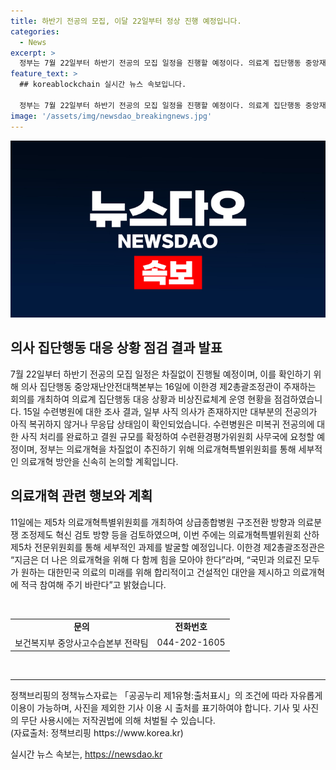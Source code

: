 ```yaml
---
title: 하반기 전공의 모집, 이달 22일부터 정상 진행 예정입니다.
categories:
  - News
excerpt: >
  정부는 7월 22일부터 하반기 전공의 모집 일정을 진행할 예정이다. 의료계 집단행동 중앙재난안전대책본부가 의료계 집단행동 대응과 비상진료체계 운영을 점검하였으며, 수련병원에서 미복귀 전공의에 대한 사직 처리를 완료하여 모집 일정을 차질없이 진행할 계획이다. 또한, 의료개혁특별위원회를 통해 의료개혁 방안을 속도감 있게 논의하고 있다. 관련 문의는 보건복지부 중앙사고수습본부 전략팀(044-202-1605)로 하면 된다.
feature_text: >
  ## koreablockchain 실시간 뉴스 속보입니다.

  정부는 7월 22일부터 하반기 전공의 모집 일정을 진행할 예정이다. 의료계 집단행동 중앙재난안전대책본부가 의료계 집단행동 대응과 비상진료체계 운영을 점검하였으며, 수련병원에서 미복귀 전공의에 대한 사직 처리를 완료하여 모집 일정을 차질없이 진행할 계획이다. 또한, 의료개혁특별위원회를 통해 의료개혁 방안을 속도감 있게 논의하고 있다. 관련 문의는 보건복지부 중앙사고수습본부 전략팀(044-202-1605)로 하면 된다.
image: '/assets/img/newsdao_breakingnews.jpg'
---
```


<p><img src="/assets/img/newsdao_breakingnews.jpg" alt="koreablockchain 속보" /></p>

<h2 data-ke-size="size26">의사 집단행동 대응 상황 점검 결과 발표</h2>

<p data-ke-size="size16">7월 22일부터 하반기 전공의 모집 일정은 차질없이 진행될 예정이며, 이를 확인하기 위해 의사 집단행동 중앙재난안전대책본부는 16일에 이한경 제2총괄조정관이 주재하는 회의를 개최하여 의료계 집단행동 대응 상황과 비상진료체계 운영 현황을 점검하였습니다. 15일 수련병원에 대한 조사 결과, 일부 사직 의사가 존재하지만 대부분의 전공의가 아직 복귀하지 않거나 무응답 상태임이 확인되었습니다. 수련병원은 미복귀 전공의에 대한 사직 처리를 완료하고 결원 규모를 확정하여 수련환경평가위원회 사무국에 요청할 예정이며, 정부는 의료개혁을 차질없이 추진하기 위해 의료개혁특별위원회를 통해 세부적인 의료개혁 방안을 신속히 논의할 계획입니다.</p>

<h2 data-ke-size="size26">의료개혁 관련 행보와 계획</h2>

<p data-ke-size="size16">11일에는 제5차 의료개혁특별위원회를 개최하여 상급종합병원 구조전환 방향과 의료분쟁 조정제도 혁신 검토 방향 등을 검토하였으며, 이번 주에는 의료개혁특별위원회 산하 제5차 전문위원회를 통해 세부적인 과제를 발굴할 예정입니다. 이한경 제2총괄조정관은 “지금은 더 나은 의료개혁을 위해 다 함께 힘을 모아야 한다”라며, “국민과 의료진 모두가 원하는 대한민국 의료의 미래를 위해 합리적이고 건설적인 대안을 제시하고 의료개혁에 적극 참여해 주기 바란다”고 밝혔습니다.</p>

<p data-ke-size="size16">&nbsp;</p>

<table>
  <tbody>
    <tr>
      <td style="text-align: center; height: 17px;"><b>문의</b></td>
      <td style="text-align: center; height: 17px;"><b>전화번호</b></td>
    </tr>
    <tr>
      <td style="text-align: center; height: 17px;">보건복지부 중앙사고수습본부 전략팀</td>
      <td style="text-align: center; height: 17px;">044-202-1605</td>
    </tr>
  </tbody>
</table>

<p data-ke-size="size16">&nbsp;</p>

<hr>

<p data-ke-size="size16">정책브리핑의 정책뉴스자료는 「공공누리 제1유형:출처표시」의 조건에 따라 자유롭게 이용이 가능하며, 사진을 제외한 기사 이용 시 출처를 표기하여야 합니다. 기사 및 사진의 무단 사용시에는 저작권법에 의해 처벌될 수 있습니다. <br>(자료출처: 정책브리핑 https://www.korea.kr)</p>
실시간 뉴스 속보는, <a href="https://newsdao.kr" rel="dofollow">https://newsdao.kr</a>


